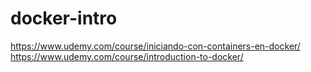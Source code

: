 # docker-intro
https://www.udemy.com/course/iniciando-con-containers-en-docker/
https://www.udemy.com/course/introduction-to-docker/
